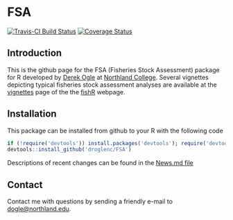 FSA
===
[![Travis-CI Build Status](https://travis-ci.org/droglenc/FSA.svg?branch=master)](https://travis-ci.org/droglenc/FSA)
[![Coverage Status](https://img.shields.io/coveralls/droglenc/FSA.svg)](https://coveralls.io/r/droglenc/FSA?branch=master)

## Introduction
This is the github page for the FSA (Fisheries Stock Assessment) package for R developed by [Derek Ogle](http://droglenc.wordpress.com/) at [Northland College](http://www.northland.edu/).  Several vignettes depicting typical fisheries stock assessment analyses are available at the <a href="http://fishr.wordpress.com/vignettes/" target="_blank">vignettes</a> page of the the <a href="http://fishr.wordpress.com/" target="_blank">fishR</a> webpage.

## Installation
This package can be installed from github to your R with the following code

```r
if (!require('devtools')) install.packages('devtools'); require('devtools')
devtools::install_github('droglenc/FSA')
```

Descriptions of recent changes can be found in the [News.md file](https://github.com/droglenc/FSA/blob/master/NEWS.md)

## Contact
Contact me with questions by sending a friendly e-mail to <dogle@northland.edu>.
